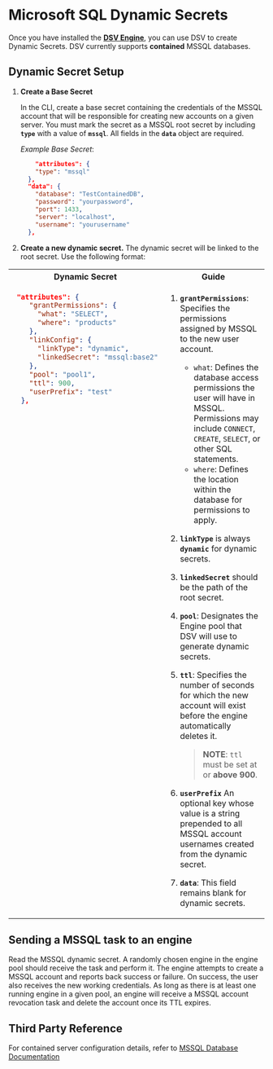 [title]: # (Microsoft SQL Dynamic Secrets)
[tags]: # (DevOps Secrets Vault,DSV,)
[priority]: # (6405)

# Microsoft SQL Dynamic Secrets

Once you have installed the [**DSV Engine**](../../engine/index.md), you can use DSV to create Dynamic Secrets. DSV currently supports **contained** MSSQL databases. 

## Dynamic Secret Setup

1. **Create a Base Secret**

    In the CLI, create a base secret containing the credentials of the MSSQL account that will be responsible for creating new accounts on a given server. You must mark the secret as a MSSQL root secret by including **`type`** with a value of **`mssql`**. All fields in the **`data`** object are required.

    *Example Base Secret*:

    ```json
        "attributes": {
        "type": "mssql"
      },
      "data": {
        "database": "TestContainedDB",
        "password": "yourpassword",
        "port": 1433,
        "server": "localhost",
        "username": "yourusername"
      },
    ```


1. **Create a new dynamic secret.** The dynamic secret will be linked to the root secret. Use the following format:

<table>
<tr>
<th> Dynamic Secret
<th> Guide
</tr>
<tr style="vertical-align:top">
<td>

```json
 "attributes": {
    "grantPermissions": {
      "what": "SELECT",
      "where": "products"
    },
    "linkConfig": {
      "linkType": "dynamic",
      "linkedSecret": "mssql:base2"
    },
    "pool": "pool1",
    "ttl": 900,
    "userPrefix": "test"
  },
```

</td>
<td>

1. **`grantPermissions`**: Specifies the permissions assigned by MSSQL to the new user account. 
    * `what`: Defines the database access permissions the user will have in MSSQL. Permissions may include `CONNECT`, `CREATE`, `SELECT`, or other SQL statements.
    * `where`: Defines the location within the database for permissions to apply. 

1. **`linkType`** is always **`dynamic`** for dynamic secrets.
1. **`linkedSecret`** should be the path of the root secret.
1. **`pool`**: Designates the Engine pool that DSV will use to generate dynamic secrets.
1. **`ttl`**: Specifies the number of seconds for which the new account will exist before the engine automatically deletes it.
    > **NOTE**: `ttl` must be set at or **above 900**. 
1. **`userPrefix`** An optional key whose value is a string prepended to all MSSQL account usernames created from the dynamic secret.
1. **`data`**: This field remains blank for dynamic secrets.

</td>
</tr>
</table>


## Sending a MSSQL task to an engine

Read the MSSQL dynamic secret. A randomly chosen engine in the engine pool should receive the task and perform it. The engine attempts to create a MSSQL account and reports back success or failure. On success, the user also receives the new working credentials. As long as there is at least one running engine in a given pool, an engine will receive a MSSQL account revocation task and delete the account once its TTL expires.

## Third Party Reference

For contained server configuration details, refer to [MSSQL Database Documentation](https://docs.microsoft.com/en-us/sql/relational-databases/databases/contained-databases?view=sql-server-ver15)